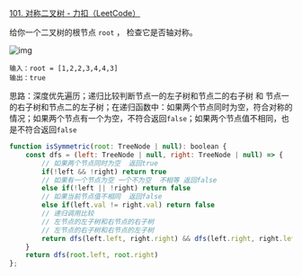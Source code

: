 [101. 对称二叉树 - 力扣（LeetCode）](https://leetcode.cn/problems/symmetric-tree/)

给你一个二叉树的根节点 `root` ， 检查它是否轴对称。

![img](https://assets.leetcode.com/uploads/2021/02/19/symtree1.jpg)

```
输入：root = [1,2,2,3,4,4,3]
输出：true
```

思路：深度优先遍历；递归比较判断节点一的左子树和节点二的右子树 和 节点一的右子树和节点二的左子树；在递归函数中：如果两个节点同时为空，符合对称的情况；如果两个节点有一个为空，不符合返回`false`；如果两个节点值不相同，也是不符合返回`false`

```js
function isSymmetric(root: TreeNode | null): boolean {
    const dfs = (left: TreeNode | null, right: TreeNode | null) => {
        // 如果两个节点同时为空  返回true
        if(!left && !right) return true
        // 如果有一个节点为空 一个不为空  不相等 返回false
        else if(!left || !right) return false
        // 如果当前节点值不相同  返回false
        else if(left.val != right.val) return false
        // 递归调用比较 
        // 左节点的左子树和右节点的右子树
        // 左节点的右子树和右节点的左子树
        return dfs(left.left, right.right) && dfs(left.right, right.left)
    }
    return dfs(root.left, root.right)
};
```

